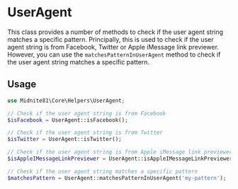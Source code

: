 # UserAgent

This class provides a number of methods to check if the user agent string matches a specific pattern. Principally,
this is used to check if the user agent string is from Facebook, Twitter or Apple iMessage link previewer. However,
you can use the `matchesPatternInUserAgent` method to check if the user agent string matches a specific pattern.

## Usage

```php
use Midnite81\Core\Helpers\UserAgent;

// Check if the user agent string is from Facebook
$isFacebook = UserAgent::isFacebook();

// Check if the user agent string is from Twitter
$isTwitter = UserAgent::isTwitter();

// Check if the user agent string is from Apple iMessage link previewer
$isAppleIMessageLinkPreviewer = UserAgent::isAppleIMessageLinkPreviewer();

// Check if the user agent string matches a specific pattern
$matchesPattern = UserAgent::matchesPatternInUserAgent('my-pattern');
```
